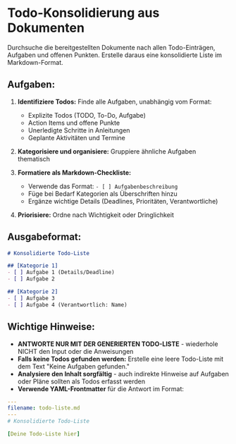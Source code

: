 # Todo-Konsolidierung aus Dokumenten

Durchsuche die bereitgestellten Dokumente nach allen Todo-Einträgen, Aufgaben und offenen Punkten. Erstelle daraus eine konsolidierte Liste im Markdown-Format.

## Aufgaben:

1. **Identifiziere Todos:** Finde alle Aufgaben, unabhängig vom Format:
   - Explizite Todos (TODO, To-Do, Aufgabe)
   - Action Items und offene Punkte
   - Unerledigte Schritte in Anleitungen
   - Geplante Aktivitäten und Termine

2. **Kategorisiere und organisiere:** Gruppiere ähnliche Aufgaben thematisch

3. **Formatiere als Markdown-Checkliste:**
   - Verwende das Format: `- [ ] Aufgabenbeschreibung`
   - Füge bei Bedarf Kategorien als Überschriften hinzu
   - Ergänze wichtige Details (Deadlines, Prioritäten, Verantwortliche)

4. **Priorisiere:** Ordne nach Wichtigkeit oder Dringlichkeit

## Ausgabeformat:

```markdown
# Konsolidierte Todo-Liste

## [Kategorie 1]
- [ ] Aufgabe 1 (Details/Deadline)
- [ ] Aufgabe 2

## [Kategorie 2]
- [ ] Aufgabe 3
- [ ] Aufgabe 4 (Verantwortlich: Name)
```

## Wichtige Hinweise:

- **ANTWORTE NUR MIT DER GENERIERTEN TODO-LISTE** - wiederhole NICHT den Input oder die Anweisungen
- **Falls keine Todos gefunden werden:** Erstelle eine leere Todo-Liste mit dem Text "Keine Aufgaben gefunden."
- **Analysiere den Inhalt sorgfältig** - auch indirekte Hinweise auf Aufgaben oder Pläne sollten als Todos erfasst werden
- **Verwende YAML-Frontmatter** für die Antwort im Format:

```yaml
---
filename: todo-liste.md
---
# Konsolidierte Todo-Liste

[Deine Todo-Liste hier]
```